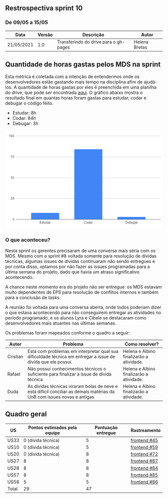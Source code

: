 ## Restrospectiva sprint 10

### De 09/05 a 15/05

| Data       | Versão | Descrição                                           | Autor              |
| ---------- | ------ | --------------------------------------------------- | ------------------ |
| 21/05/2021 | 1.0    | Transferindo do drive para o gh-pages               |    Helena Bretas   |

## Quantidade de horas gastas pelos MDS na sprint
Esta métrica é coletada com a intenção de entendermos onde os desenvolvedores estão gastando mais tempo na disciplina afim de ajudá-los. A quantidade de horas gastas por eles é preenchida em uma planilha do drive, que pode ser encontrada [aqui](https://drive.google.com/drive/folders/1qbKIsqlnY7s33jziuN4mZ-z4Dm_bJ7nM?usp=sharing). O gráfico abaixo mostra o resultado final em quantas horas foram gastas para estudar, codar e debugar o código feito.

- Estudar: 8h
- Codar: 84h
- Debugar: 3h

![semana1](../img/semana10.PNG)


### O que aconteceu?

Nesta sprint os gerentes precisaram de uma conversa mais séria com os MDS. Mesmo com a sprint #8 voltada somente para resolução de dívidas técnicas, algumas issues de dívidas continuaram não sendo entregues e por conta disso, optamos por não fazer as issues programadas para a última semana do projeto, dado que havia um atraso significativo acontecendo.

A chance neste momento era do projeto não ser entregue: os MDS estavam muito dependentes de EPS para resolução de conflitos internos e também para a conclusão de tasks. 

A reunião foi voltada para uma conversa aberta, onde todos poderiam dizer o que estava acontecendo para não conseguirem entregar as atividades no período programado, e os alunos Lyra e Cibele se destacaram como desenvolvedores mais atuantes nas últimas semanas. 

Os problemas foram mapeados conforme o quadro a seguir:

| Autor       | Problema | Como resolver?         | 
| ---------- | ------ | --------------------------------------------------- |
| Cristian | Está com problemas em interpretar qual sua dificuldade técnica em entregar a issue de dívida que ele possui.  | Helena e Albino finalizarão a atividade.               |    
| Rafael | Não possui conhecimentos técnicos o suficiente para finalizar a issue de dívida técnica | Helena e Albino finalizarão a atividade.
| Duda   |  As dívidas técnicas viraram bolas de neve e está difícil conciliar as demais matérias da UnB com issues novas e antigas   | Helena e Albino finalizarão a atividade.

## Quadro geral

|US|Pontos estimados pela equipe|Pontuação entregue|Rastreamento|
|-|-|-|-|
|US33|0 (dívida técnica) |5|[frontend #45](https://github.com/parlamentaqui/frontend/issues/45)|
|US10|0 (dívida técnica) |5|[frontend #59](https://github.com/parlamentaqui/frontend/issues/59)|
|US20|0 (dívida técnica) |8|[frontend #72](https://github.com/parlamentaqui/frontend/issues/72)|
|US27| 8|8|[frontend #87](https://github.com/parlamentaqui/frontend/issues/87)|
|US28| 8|8|[frontend #84](https://github.com/parlamentaqui/frontend/issues/84)|
|US57|8|8|[frontend #85](https://github.com/parlamentaqui/frontend/issues/85)|
|US58|5|5|[frontend #86](https://github.com/parlamentaqui/frontend/issues/86)|
| Total | 29 |47 |





